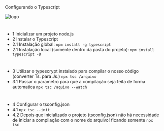 Configurando o Typescript

<div>
<img alt="logo" src="https://img.shields.io/badge/TypeScript-007ACC?style=for-the-badge&logo=typescript&logoColor=white"/>
</div>

#

- 1 Inicializar um projeto node.js
- 2 Instalar o Typescript
- 2.1 Instalação global: `npm install -g typescript`
- 2.1 Instalação local (somente dentro da pasta do projeto): `npm install typescript -D`

#

- 3 Utilizar o typescrypt instalado para compilar o nosso código (converter Ts. para Js.) `npx tsc /arquivo`
- 3.1 Passar o parametro para que a compilação seja feita de forma automatica `npx tsc /aquivo --watch`

#

- 4 Configurar o tsconfig.json
- 4.1 `npx tsc --init`
- 4.2 Depois que inicializado o projeto (tsconfig.json) não há necessidade de iniciar a compilação com o nome do arquivo! ficando somente `npx tsc`
